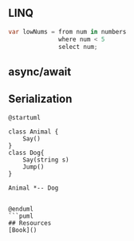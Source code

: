 ## LINQ

```cs
var lowNums = from num in numbers
              where num < 5
              select num;
```

## async/await

## Serialization


```puml
@startuml

class Animal {
    Say()
}
class Dog{
    Say(string s)
    Jump()
}

Animal *-- Dog 


@enduml
```puml
## Resources
[Book]()